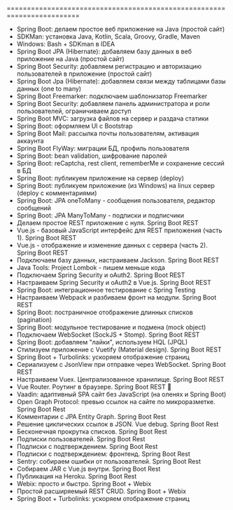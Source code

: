 ========================================================================
* Spring Boot: делаем простое веб приложение на Java (простой сайт)
* SDKMan: установка Java, Kotlin, Scala, Groovy, Gradle, Maven
* Windows: Bash + SDKman в IDEA
* Spring Boot JPA (Hibernate): добавляем базу данных в веб приложение на Java (простой сайт)
* Spring Boot Security: добавляем регистрацию и авторизацию пользователей в приложение (простой сайт)
* Spring Boot Jpa (Hibernate): добавляем связи между таблицами базы данных (one to many)
* Spring Boot Freemarker: подключаем шаблонизатор Freemarker
* Spring Boot Security: добавляем панель администратора и роли пользователей, ограничиваем доступ
* Spring Boot MVC: загрузка файлов на сервер и раздача статики
* Spring Boot: оформляем UI с Bootstrap
* Spring Boot Mail: рассылка почты пользователям, активация аккаунта
* Spring Boot FlyWay: миграции БД, профиль пользователя
* Spring Boot: bean validation, шифрование паролей
* Spring Boot: reCaptcha, rest client, rememberMe и сохранение сессий в БД
* Spring Boot: публикуем приложение на сервер (deploy)
* Spring Boot: публикуем приложение (из Windows) на linux сервер (deploy с комментариями)
* Spring Boot: JPA oneToMany - сообщения пользователя, редактор сообщений
* Spring Boot: JPA ManyToMany - подписки и подписчики
* Делаем простое REST приложение с нуля. Spring Boot REST
* Vue.js - базовый JavaScript интерфейс для REST приложения (часть 1). Spring Boot REST
* Vue.js - отображение и изменение данных с сервера (часть 2). Spring Boot REST
* Подключаем базу данных, настраиваем Jackson. Spring Boot REST
* Java Tools: Project Lombok - пишем меньше кода
* Подключаем Spring Security и oAuth2. Spring Boot REST
* Настраиваем Spring Security и oAuth2 в Vue.js. Spring Boot REST
* Spring Boot: интеграционное тестирование с Spring Testing
* Настраиваем Webpack и разбиваем фронт на модули. Spring Boot REST
* Spring Boot: постраничное отображение длинных списков (pagination)
* Spring Boot: модульное тестирование и подмена (mock object)
* Подключаем WebSocket (SockJS + Stomp). Spring Boot REST
* Spring Boot: добавляем "лайки", используем HQL (JPQL)
* Стилизуем приложение с Vuetify (Material design). Spring Boot REST
* Spring Boot + Turbolinks: ускоряем отображение страниц
* Сериализуем с JsonView при отправке через WebSocket. Spring Boot REST
* Настраиваем Vuex. Централизованное хранилище. Spring Boot REST
* Vue Router. Роутинг в браузере. Spring Boot REST 🌱
* Vaadin: адаптивный SPA сайт без JavaScript (на оленях и Spring Boot)
* Open Graph Protocol: превью ссылок на сайте по микроразметке. Spring Boot Rest
* Комментарии с JPA Entity Graph. Spring Boot Rest
* Решение циклических ссылок в JSON. Vue debug. Spring Boot Rest
* Бесконечная прокрутка списков. Spring Boot Rest
* Подписки пользователей. Spring Boot Rest
* Подписки с подтверждением. Spring Boot Rest
* Подписки с подтверждением: фронтенд. Spring Boot Rest
* Sentry: собираем ошибки от пользователей. Spring Boot Rest
* Собираем JAR с Vue.js внутри. Spring Boot Rest
* Публикация на Heroku. Spring Boot Rest
* Webix: просто и быстро. Spring Boot + Webix
* Простой расширяемый REST CRUD. Spring Boot + Webix
* Spring Boot + Turbolinks: ускоряем отображение страниц